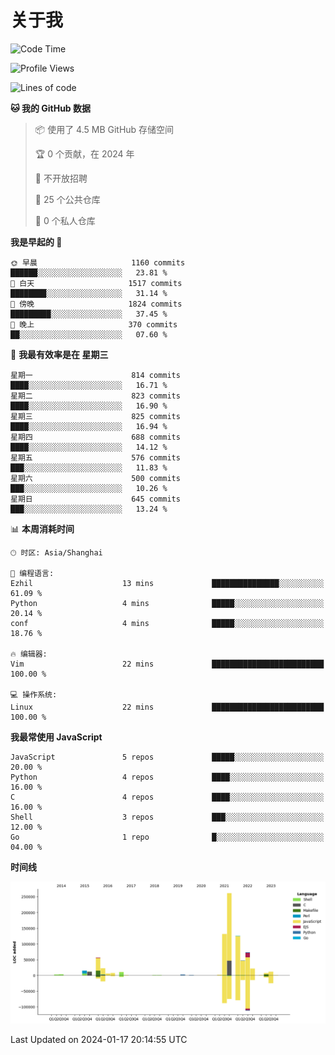 # 关于我

<!--START_SECTION:waka-->
![Code Time](http://img.shields.io/badge/Code%20Time-823%20hrs%2047%20mins-blue)

![Profile Views](http://img.shields.io/badge/%E4%B8%AA%E4%BA%BA%E8%B5%84%E6%96%99%E8%A7%82%E7%9C%8B%E6%AC%A1%E6%95%B0-0-blue)

![Lines of code](https://img.shields.io/badge/%E4%BB%8E%E3%80%8CHello%20World%E3%80%8D%E8%B5%B7%E6%88%91%E5%B7%B2%E7%BB%8F%E5%86%99%E4%BA%86-818.9%20thousand%20%E8%A1%8C%E4%BB%A3%E7%A0%81-blue)

**🐱 我的 GitHub 数据** 

> 📦  使用了 4.5 MB GitHub 存储空间 
 > 
> 🏆 0 个贡献，在 2024 年
 > 
> 🚫 不开放招聘
 > 
> 📜 25 个公共仓库 
 > 
> 🔑 0 个私人仓库 
 > 
**我是早起的 🐤** 

```text
🌞 早晨                     1160 commits        ██████░░░░░░░░░░░░░░░░░░░   23.81 % 
🌆 白天                     1517 commits        ████████░░░░░░░░░░░░░░░░░   31.14 % 
🌃 傍晚                     1824 commits        █████████░░░░░░░░░░░░░░░░   37.45 % 
🌙 晚上                     370 commits         ██░░░░░░░░░░░░░░░░░░░░░░░   07.60 % 
```
📅 **我最有效率是在 星期三** 

```text
星期一                      814 commits         ████░░░░░░░░░░░░░░░░░░░░░   16.71 % 
星期二                      823 commits         ████░░░░░░░░░░░░░░░░░░░░░   16.90 % 
星期三                      825 commits         ████░░░░░░░░░░░░░░░░░░░░░   16.94 % 
星期四                      688 commits         ████░░░░░░░░░░░░░░░░░░░░░   14.12 % 
星期五                      576 commits         ███░░░░░░░░░░░░░░░░░░░░░░   11.83 % 
星期六                      500 commits         ███░░░░░░░░░░░░░░░░░░░░░░   10.26 % 
星期日                      645 commits         ███░░░░░░░░░░░░░░░░░░░░░░   13.24 % 
```


📊 **本周消耗时间** 

```text
🕑︎ 时区: Asia/Shanghai

💬 编程语言: 
Ezhil                    13 mins             ███████████████░░░░░░░░░░   61.09 % 
Python                   4 mins              █████░░░░░░░░░░░░░░░░░░░░   20.14 % 
conf                     4 mins              █████░░░░░░░░░░░░░░░░░░░░   18.76 % 

🔥 编辑器: 
Vim                      22 mins             █████████████████████████   100.00 % 

💻 操作系统: 
Linux                    22 mins             █████████████████████████   100.00 % 
```

**我最常使用 JavaScript** 

```text
JavaScript               5 repos             █████░░░░░░░░░░░░░░░░░░░░   20.00 % 
Python                   4 repos             ████░░░░░░░░░░░░░░░░░░░░░   16.00 % 
C                        4 repos             ████░░░░░░░░░░░░░░░░░░░░░   16.00 % 
Shell                    3 repos             ███░░░░░░░░░░░░░░░░░░░░░░   12.00 % 
Go                       1 repo              █░░░░░░░░░░░░░░░░░░░░░░░░   04.00 % 
```



**时间线**

![Lines of Code chart](https://raw.githubusercontent.com/Arondight/Arondight/master/assets/bar_graph.png)


 Last Updated on 2024-01-17 20:14:55 UTC
<!--END_SECTION:waka-->
